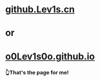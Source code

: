 # [github.Lev1s.cn](github.Lev1s.cn)
# or
# [o0Lev1s0o.github.io](o0Lev1s0o.github.io)
### 👆That's the page for me!
